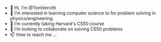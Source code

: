 - 👋 Hi, I’m @TomVercitti
- 👀 I’m interested in learning computer science to for problem solving in physics/engineering. 
- 🌱 I’m currently taking Harvard's CS50 course
- 💞️ I’m looking to collaborate on solving CS50 problems
- 📫 How to reach me ... 

<!---
TomVercitti/TomVercitti is a ✨ special ✨ repository because its `README.md` (this file) appears on your GitHub profile.
You can click the Preview link to take a look at your changes.
--->
